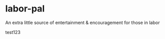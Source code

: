 # labor-pal
An extra little source of entertainment &amp; encouragement for those in labor


test123